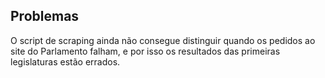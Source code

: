 
Problemas
---------

O script de scraping ainda não consegue distinguir quando os pedidos ao site do Parlamento falham,
e por isso os resultados das primeiras legislaturas estão errados.
